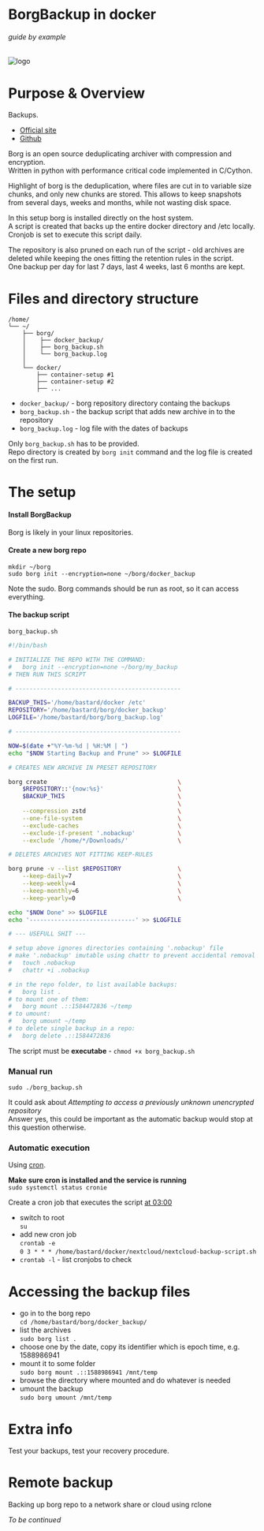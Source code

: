 # BorgBackup in docker

###### guide by example

![logo](https://i.imgur.com/dR50bkP.png)

# Purpose & Overview

Backups.

* [Official site](https://www.borgbackup.org/)
* [Github](https://github.com/borgbackup/borg)

Borg is an open source deduplicating archiver with compression and encryption.</br>
Written in python with performance critical code implemented in C/Cython.

Highlight of borg is the deduplication, where files are cut in to variable size
chunks, and only new chunks are stored. 
This allows to keep snapshots from several days, weeks and months,
while not wasting disk space.

In this setup borg is installed directly on the host system.</br>
A script is created that backs up the entire docker directory and /etc locally.</br>
Cronjob is set to execute this script daily.

The repository is also pruned on each run of the script -
old archives are deleted while keeping the ones fitting the retention rules
in the script.</br>
One backup per day for last 7 days, last 4 weeks, last 6 months are kept.

# Files and directory structure

```
/home/
└── ~/
    ├── borg/
    │    ├── docker_backup/
    │    ├── borg_backup.sh
    │    └── borg_backup.log
    │
    └── docker/
        ├── container-setup #1
        ├── container-setup #2
        ├── ...
```

* `docker_backup/` - borg repository directory containg the backups
* `borg_backup.sh` - the backup script that adds new archive in to the repository
* `borg_backup.log` - log file with the dates of backups

Only `borg_backup.sh` has to be provided.</br>
Repo directory is created by `borg init` command
and the log file is created on the first run.


# The setup

#### Install BorgBackup

Borg is likely in your linux repositories.

#### Create a new borg repo

`mkdir ~/borg`</br>
`sudo borg init --encryption=none ~/borg/docker_backup`

Note the sudo. Borg commands should be run as root, so it can access everything.

#### The backup script

`borg_backup.sh`
```bash
#!/bin/bash

# INITIALIZE THE REPO WITH THE COMMAND:
#   borg init --encryption=none ~/borg/my_backup
# THEN RUN THIS SCRIPT

# -----------------------------------------------

BACKUP_THIS='/home/bastard/docker /etc'
REPOSITORY='/home/bastard/borg/docker_backup'
LOGFILE='/home/bastard/borg/borg_backup.log'

# -----------------------------------------------

NOW=$(date +"%Y-%m-%d | %H:%M | ")
echo "$NOW Starting Backup and Prune" >> $LOGFILE

# CREATES NEW ARCHIVE IN PRESET REPOSITORY

borg create                                     \
    $REPOSITORY::'{now:%s}'                     \
    $BACKUP_THIS                                \
                                                \
    --compression zstd                          \
    --one-file-system                           \
    --exclude-caches                            \
    --exclude-if-present '.nobackup'            \
    --exclude '/home/*/Downloads/'              \

# DELETES ARCHIVES NOT FITTING KEEP-RULES

borg prune -v --list $REPOSITORY                \
    --keep-daily=7                              \
    --keep-weekly=4                             \
    --keep-monthly=6                            \
    --keep-yearly=0                             \

echo "$NOW Done" >> $LOGFILE
echo '------------------------------' >> $LOGFILE

# --- USEFULL SHIT ---

# setup above ignores directories containing '.nobackup' file
# make '.nobackup' imutable using chattr to prevent accidental removal
#   touch .nobackup
#   chattr +i .nobackup

# in the repo folder, to list available backups:
#   borg list .
# to mount one of them:
#   borg mount .::1584472836 ~/temp
# to umount:
#   borg umount ~/temp
# to delete single backup in a repo:
#   borg delete .::1584472836
```

The script must be **executabe** - `chmod +x borg_backup.sh`

### Manual run

`sudo ./borg_backup.sh`

It could ask about
*Attempting to access a previously unknown unencrypted repository*</br>
Answer yes, this could be important as the automatic backup would stop at 
this question otherwise.

### Automatic execution

Using [cron](https://wiki.archlinux.org/index.php/cron).

**Make sure cron is installed and the service is running**</br> 
`sudo systemctl status cronie`

Create a cron job that executes the script
[at 03:00](https://crontab.guru/#0_03_*_*_*) 

* switch to root</br>
  `su`
* add new cron job</br>
  `crontab -e`</br>
  `0 3 * * * /home/bastard/docker/nextcloud/nextcloud-backup-script.sh`
* `crontab -l` - list cronjobs to check

# Accessing the backup files

* go in to the borg repo</br>
  `cd /home/bastard/borg/docker_backup/`
* list the archives</br>
  `sudo borg list .`
* choose one by the date, copy its identifier which is epoch time, e.g. 1588986941
* mount it to some folder</br>
  `sudo borg mount .::1588986941 /mnt/temp`
* browse the directory where mounted and do whatever is needed
* umount the backup</br>
  `sudo borg umount /mnt/temp`

# Extra info

Test your backups, test your recovery procedure.

# Remote backup

Backing up borg repo to a network share or cloud using rclone

*To be continued*
